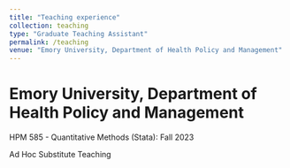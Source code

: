```yaml
---
title: "Teaching experience"
collection: teaching
type: "Graduate Teaching Assistant"
permalink: /teaching
venue: "Emory University, Department of Health Policy and Management"
---
```


Emory University, Department of Health Policy and Management
======
HPM 585 - Quantitative Methods (Stata): Fall 2023

Ad Hoc Substitute Teaching
